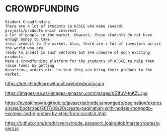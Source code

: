 # CROWDFUNDING

``` 
Student Crowdfunding 
There are a lot of students in KJSCE who make several projects/products which interest
a lot of people in the market. However, these students do not have enough money to take
their product to the market. Also, there are a lot of investors across the world who are
ready to invest in such ventures but are unaware of such exciting products.
Make a crowdfunding platform for the students of KJSCE to help them raise funds by getting
donations, orders etc. so that they can bring their product to the market.
```

https://ide.c9.io/learnwithcolt/webdevbootcamp

https://images-na.ssl-images-amazon.com/images/I/51fuV-tnKZL.jpg

https://evdokimovm.github.io/javascript/nodejs/mongodb/pagination/expressjs/ejs/bootstrap/2017/08/20/create-pagination-with-nodejs-mongodb-express-and-ejs-step-by-step-from-scratch.html

https://github.com/bradtraversy/node_passport_login/blob/master/routes/users.js